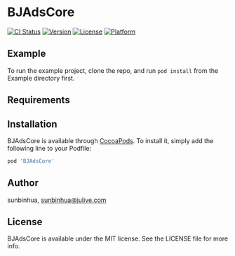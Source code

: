 # BJAdsCore

[![CI Status](https://img.shields.io/travis/sunbinhua/BJAdsCore.svg?style=flat)](https://travis-ci.org/sunbinhua/BJAdsCore)
[![Version](https://img.shields.io/cocoapods/v/BJAdsCore.svg?style=flat)](https://cocoapods.org/pods/BJAdsCore)
[![License](https://img.shields.io/cocoapods/l/BJAdsCore.svg?style=flat)](https://cocoapods.org/pods/BJAdsCore)
[![Platform](https://img.shields.io/cocoapods/p/BJAdsCore.svg?style=flat)](https://cocoapods.org/pods/BJAdsCore)

## Example

To run the example project, clone the repo, and run `pod install` from the Example directory first.

## Requirements

## Installation

BJAdsCore is available through [CocoaPods](https://cocoapods.org). To install
it, simply add the following line to your Podfile:

```ruby
pod 'BJAdsCore'
```

## Author

sunbinhua, sunbinhua@julive.com

## License

BJAdsCore is available under the MIT license. See the LICENSE file for more info.
